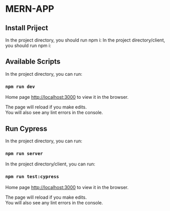 # MERN-APP

## Install Priject

In the project directory, you should run npm i:
In the project directory/client, you should run npm i:

## Available Scripts

In the project directory, you can run:

### `npm run dev`

Home page [http://localhost:3000](http://localhost:3000) to view it in the browser.

The page will reload if you make edits.\
You will also see any lint errors in the console.

## Run Cypress

In the project directory, you can run:

### `npm run server`

In the project directory/client, you can run:

### `npm run test:cypress`

Home page [http://localhost:3000](http://localhost:3000) to view it in the browser.

The page will reload if you make edits.\
You will also see any lint errors in the console.
